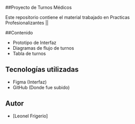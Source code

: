 ##Proyecto de Turnos Médicos

Este repositorio contiene el material trabajado en Practicas Profesionalizantes ||

##Contenido

- Prototipo de Interfaz
- Diagramas de flujo de turnos
- Tabla de turnos

## Tecnologías utilizadas

- Figma (Interfaz)
- GitHub (Donde fue subido)

## Autor

- [Leonel Frigerio]

